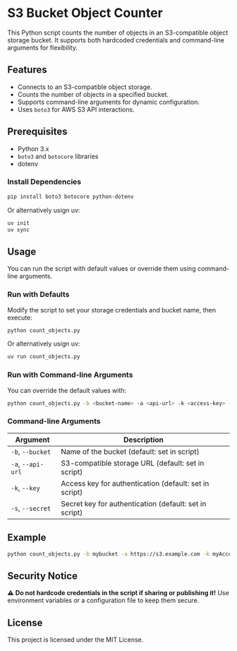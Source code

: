 # S3 Bucket Object Counter

This Python script counts the number of objects in an S3-compatible object storage bucket. It supports both hardcoded credentials and command-line arguments for flexibility.

## Features
- Connects to an S3-compatible object storage.
- Counts the number of objects in a specified bucket.
- Supports command-line arguments for dynamic configuration.
- Uses `boto3` for AWS S3 API interactions.

## Prerequisites
- Python 3.x
- `boto3` and `botocore` libraries
- dotenv

### Install Dependencies
```sh
pip install boto3 botocore python-dotenv
```

Or alternatively usign uv:
```sh
uv init
uv sync
```

## Usage
You can run the script with default values or override them using command-line arguments.

### Run with Defaults
Modify the script to set your storage credentials and bucket name, then execute:
```sh
python count_objects.py
```

Or alternatively usign uv:
```sh
uv run count_objects.py
```

### Run with Command-line Arguments
You can override the default values with:
```sh
python count_objects.py -b <bucket-name> -a <api-url> -k <access-key> -s <secret-key>
```

### Command-line Arguments
| Argument  | Description |
|-----------|-------------|
| `-b`, `--bucket` | Name of the bucket (default: set in script) |
| `-a`, `--api-url` | S3-compatible storage URL (default: set in script) |
| `-k`, `--key` | Access key for authentication (default: set in script) |
| `-s`, `--secret` | Secret key for authentication (default: set in script) |

## Example
```sh
python count_objects.py -b mybucket -a https://s3.example.com -k myAccessKey -s mySecretKey
```

## Security Notice
⚠️ **Do not hardcode credentials in the script if sharing or publishing it!**
Use environment variables or a configuration file to keep them secure.

## License
This project is licensed under the MIT License.

